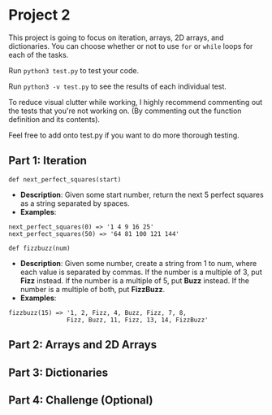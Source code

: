 # Project 2
This project is going to focus on iteration, arrays, 2D arrays, and
dictionaries. You can choose whether or not to use `for` or `while` loops for
each of the tasks.

Run `python3 test.py` to test your code.

Run `python3 -v test.py` to see the results of each individual test.

To reduce visual clutter while working, I highly recommend commenting out the tests that you're not working on. (By commenting out the function definition and its contents).

Feel free to add onto test.py if you want to do more thorough testing.

Part 1: Iteration
-----------------
`def next_perfect_squares(start)`
* **Description**: Given some start number, return the next 5 perfect squares
as a string separated by spaces.
* **Examples**:
```
next_perfect_squares(0) => '1 4 9 16 25'
next_perfect_squares(50) => '64 81 100 121 144'
```

`def fizzbuzz(num)`
* **Description**: Given some number, create a string from 1 to num, where each value is separated by commas. If the number is a multiple of 3, put **Fizz**
instead. If the number is a multiple of 5, put **Buzz** instead. If the number
is a multiple of both, put **FizzBuzz**.
* **Examples**:
```
fizzbuzz(15) => '1, 2, Fizz, 4, Buzz, Fizz, 7, 8,
                Fizz, Buzz, 11, Fizz, 13, 14, FizzBuzz'
```
Part 2: Arrays and 2D Arrays
-----------------
Part 3: Dictionaries
-----------------
Part 4: Challenge (Optional)
-----------------
